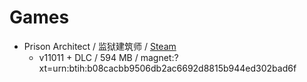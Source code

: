 # Games

- Prison Architect / 监狱建筑师 / [Steam](https://store.steampowered.com/app/233450/Prison_Architect/)
   - v11011 + DLC / 594 MB / magnet:?xt=urn:btih:b08cacbb9506db2ac6692d8815b944ed302bad6f
